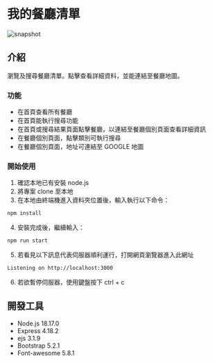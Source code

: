 # 我的餐廳清單
![snapshot](./snapshot)

## 介紹
瀏覽及搜尋餐廳清單。點擊查看詳細資料，並能連結至餐廳地圖。

### 功能
- 在首頁查看所有餐廳
- 在首頁能執行搜尋功能
- 在首頁或搜尋結果頁面點擊餐廳，以連結至餐廳個別頁面查看詳細資訊
- 在餐廳個別頁面，點擊類別可執行搜尋
- 在餐廳個別頁面，地址可連結至 GOOGLE 地圖

### 開始使用
1. 確認本地已有安裝 node.js
2. 將專案 clone 至本地
3. 在本地由終端機進入資料夾位置後，輸入執行以下命令：
  ```bash
  npm install
  ```
4. 安裝完成後，繼續輸入：
  ```bash
  npm run start
  ```
5. 若看見以下訊息代表伺服器順利運行，打開網頁瀏覽器進入此網址
  ```bash
  Listening on http://localhost:3000
  ```
6. 若欲暫停伺服器，使用鍵盤按下 ctrl + c

## 開發工具
- Node.js 18.17.0
- Express 4.18.2
- ejs 3.1.9
- Bootstrap 5.2.1
- Font-awesome 5.8.1
